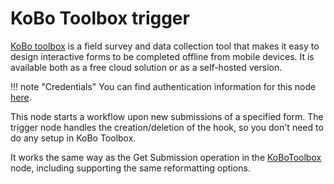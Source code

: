 # KoBo Toolbox trigger

[KoBo toolbox](https://www.kobotoolbox.org/) is a field survey and data collection tool that makes it easy to design interactive forms to be completed offline from mobile devices. It is available both as a free cloud solution or as a self-hosted version.

!!! note "Credentials"
    You can find authentication information for this node [here](/integrations/builtin/credentials/kobotoolbox/).

This node starts a workflow upon new submissions of a specified form. The trigger node handles the creation/deletion of the hook, so you don't need to do any setup in KoBo Toolbox.

It works the same way as the Get Submission operation in the [KoBoToolbox](/integrations/builtin/app-nodes/n8n-nodes-base.koBoToolbox/) node, including supporting the same reformatting options.